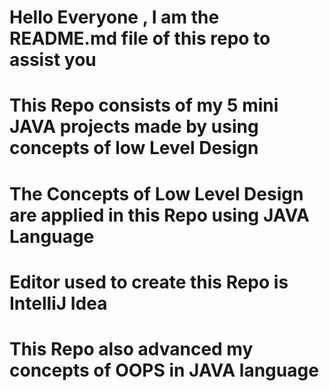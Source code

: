 # Hello Everyone , I am the README.md file of this repo to assist you
# This Repo consists of my 5 mini JAVA projects made by using concepts of low Level Design
# The Concepts of Low Level Design are applied in this Repo using JAVA Language
# Editor used to create this Repo is IntelliJ Idea 
# This Repo also advanced my concepts of OOPS in JAVA language
